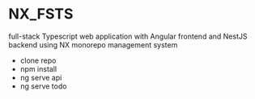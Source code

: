 # NX_FSTS
full-stack Typescript web application with Angular frontend and NestJS backend using NX monorepo management system

- clone repo
- npm install
- ng serve api
- ng serve todo
